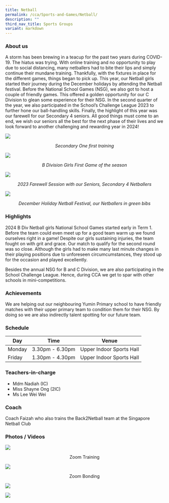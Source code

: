 ```yaml
---
title: Netball
permalink: /cca/Sports-and-Games/Netball/
description: ""
third_nav_title: Sports Groups
variant: markdown
---
```

### **About us**

A storm has been brewing in a teacup for the past two years during COVID-19. The hiatus was trying. With online training and no opportunity to play due to social distancing, many netballers had to bite their lips and simply continue their mundane training. Thankfully, with the fixtures in place for the different games, things began to pick up. This year, our Netball girls started their journey during the December holidays by attending the Netball festival. Before the National School Games (NSG), we also got to host a couple of friendly games. This offered a golden opportunity for our C Division to glean some experience for their NSG. In the second quarter of the year, we also participated in the School’s Challenge League 2023 to further hone our ball-handling skills. Finally, the highlight of this year was our farewell for our Secondary 4 seniors. All good things must come to an end, we wish our seniors all the best for the next phase of their lives and we look forward to another challenging and rewarding year in 2024!

![](/images/CCA/Netball/netball_2023_01.png)
<p align="center"><i>Secondary One first training</i></p>

![](/images/CCA/Netball/netball_2023_02.png)
<p align="center"><i>B Division Girls First Game of the season</i></p>

![](/images/CCA/Netball/netball_2023_03.png)
<p align="center"><i>2023 Farewell Session with our Seniors, Secondary 4 Netballers</i></p>

![](/images/CCA/Netball/netball_2023_04.png)
<p align="center"><i>December Holiday Netball Festival, our Netballers in green bibs</i></p>

### **Highlights**

2024 B Div Netball girls National School Games started early in Term 1. Before the team could even meet up for a good team warm up we found ourselves right in a game! Despite our girls sustaining injuries, the team fought on with grit and grace. Our match to qualify for the second round was so close. Although the girls had to make many last minute changes in their playing positions due to unforeseen circumcumstances, they stood up for the occasion and played excellently.

Besides the annual NSG for B and C Division, we are also participating in the School Challenge League. Hence, during CCA we get to spar with other schools in mini-competitions.

### **Achievements**

We are helping out our neighbouring Yumin Primary school to have friendly matches with their upper primary team to condition them for their NSG. By doing so we are also indirectly talent spotting for our future team.

### **Schedule**

| Day | Time | Venue |
| -------- | -------- | -------- |
| Monday | 3.30pm - 6.30pm | Upper Indoor Sports Hall |
| Friday | 1.30pm - 4.30pm | Upper Indoor Sports Hall |

### **Teachers-in-charge**

* Mdm Nadiah (IC)  
* Miss Shayne Ong (2IC)  
* Ms Lee Wei Wei

### **Coach**

Coach Faizah who also trains the Back2Netball team at the Singapore Netball Club
  
### **Photos / Videos**

![](/images/Zoom%20Training.jpeg)
<center>Zoom Training</center>

![](/images/Zoom%20Bonding.jpeg)
<center>Zoom Bonding</center>

![](/images/Team%201.jpeg)


![](/images/Training.jpeg)